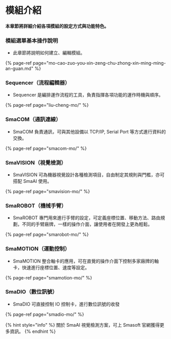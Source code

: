 # 模組介紹

#### 本章節將詳細介紹各項模組的設定方式與功能特色。

### 模組選單基本操作說明

* 此章節將說明如何建立、編輯模組。

{% page-ref page="mo-cao-zuo-you-xin-zeng-chu-zhong-xin-ming-ming-an-guan.md" %}

### Sequencer（流程編輯器）

* Sequencer 是編排運作流程的工具，負責指揮各項功能的運作時機與順序。

{% page-ref page="liu-cheng-mo/" %}

### SmaCOM（通訊連線）

* SmaCOM 負責通訊，可與其他設備以 TCP/IP, Serial Port 等方式進行資料的交換。 

{% page-ref page="smacom-mo/" %}

### Sma**VISION**（視覺檢測）

* SmaVISION 可為機器視覺設計各種檢測項目，自由制定其規則與門檻，亦可搭配 SmaAI 使用。

{% page-ref page="smavision-mo/" %}

### SmaROBOT（機械手臂）

* SmaROBOT 專門用來進行手臂的設定，可定義座標位置、移動方法、路由規劃，不同的手臂廠牌，一樣的操作介面，讓使用者在開發上更為輕鬆。

{% page-ref page="smarobot-mo/" %}

### SmaMOTION（運動控制）

* SmaMOTION 整合軸卡的應用，可在直覺的操作介面下控制多家廠牌的軸卡，快速進行座標位置、速度等設定。

{% page-ref page="smamotion-mo/" %}

### SmaDIO（數位訊號）

* SmaDIO 可直接控制 IO 控制卡，進行數位訊號的收發

{% page-ref page="smadio-mo/" %}

{% hint style="info" %}
關於 SmaAI 視覺檢測方案，可上 Smasoft 官網獲得更多資訊。
{% endhint %}

